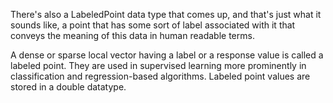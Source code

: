 There's also a LabeledPoint data type that comes up, and that's just what it sounds like, a point that has some sort of label associated with it that conveys the meaning of this data in human readable terms.

 A dense or sparse local vector having a label or a response value is called a labeled point. They are used in supervised learning more prominently in classification and regression-based algorithms. Labeled point values are stored in a double datatype.

